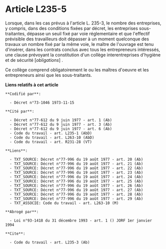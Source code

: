 # Article L235-5

Lorsque, dans les cas prévus à l'article L. 235-3, le nombre des entreprises, y compris, dans des conditions fixées par
décret, les entreprises sous-traitantes, dépasse un seuil fixé par voie réglementaire et que l'effectif prévisible des
travailleurs doit dépasser à un moment quelconque des travaux un nombre fixé par la même voie, le maître de l'ouvrage est
tenu d'insérer, dans les contrats conclus avec tous les entrepreneurs intéressés, une clause prévoyant la constitution d'un
collège interentreprises d'hygiène et de sécurité [*obligations*] .

Ce collège comprend obligatoirement le ou les maîtres d'oeuvre et les entrepreneurs ainsi que les sous-traitants.

**Liens relatifs à cet article**

	**Codifié par**:

	  - Décret n°73-1046 1973-11-15

	**Cité par**:

	  - Décret n°77-612 du 9 juin 1977 - art. 1 (Ab)
	  - Décret n°77-612 du 9 juin 1977 - art. 3 (Ab)
	  - Décret n°77-612 du 9 juin 1977 - art. 6 (Ab)
	  - Code du travail - art. L235-1 (AbD)
	  - Code du travail - art. L263-10 (AbD)
	  - Code du travail - art. R231-28 (VT)

	**Liens**:

	  - TXT_SOURCE: Décret n°77-996 du 19 août 1977 - art. 20 (Ab)
	  - TXT_SOURCE: Décret n°77-996 du 19 août 1977 - art. 21 (Ab)
	  - TXT_SOURCE: Décret n°77-996 du 19 août 1977 - art. 22 (Ab)
	  - TXT_SOURCE: Décret n°77-996 du 19 août 1977 - art. 23 (Ab)
	  - TXT_SOURCE: Décret n°77-996 du 19 août 1977 - art. 24 (Ab)
	  - TXT_SOURCE: Décret n°77-996 du 19 août 1977 - art. 25 (Ab)
	  - TXT_SOURCE: Décret n°77-996 du 19 août 1977 - art. 26 (Ab)
	  - TXT_SOURCE: Décret n°77-996 du 19 août 1977 - art. 27 (Ab)
	  - TXT_SOURCE: Décret n°77-996 du 19 août 1977 - art. 28 (Ab)
	  - TXT_SOURCE: Décret n°77-996 du 19 août 1977 - art. 29 (Ab)
	  - TXT_ASSOCIE: Code du travail - art. L263-10 (M)

	**Abrogé par**:

	  - Loi n°93-1418 du 31 décembre 1993 - art. 1 () JORF 1er janvier 1994

	**Cite**:

	  - Code du travail - art. L235-3 (Ab)
